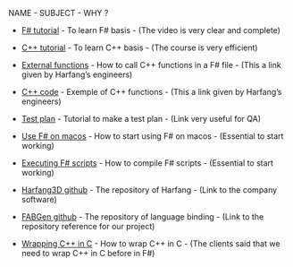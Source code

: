   NAME - SUBJECT - WHY ?

- [F# tutorial](https://www.youtube.com/watch?v=c7eNDJN758U) - To learn F# basis - (The video is very clear and complete)

- [C++ tutorial](https://openclassrooms.com/fr/courses/1894236-apprenez-a-programmer-en-c) - To learn C++ basis - (The course is very efficient)

- [External functions](https://learn.microsoft.com/en-us/dotnet/fsharp/language-reference/functions/external-functions) - How to call C++ functions in a F# file - (This a link given by Harfang’s engineers)

- [C++ code](https://github.com/jackdalton/vector-cpp/blob/master/src/vector.h) - Exemple of C++ functions - (This a link given by Harfang’s engineers)

- [Test plan](https://www.wearedevelopers.com/magazine/how-to-create-a-test-plan-for-software-testing) - Tutorial to make a test plan - (Link very useful for QA)

- [Use F# on macos](https://fsharp.org/use/mac/) - How to start using F# on macos - (Essential to start working)

- [Executing F# scripts](https://stackoverflow.com/questions/2459472/executing-f-scripts) - How to compile F# scripts - (Essential to start working)

- [Harfang3D github](https://github.com/harfang3d/harfang3d) - The repository of Harfang - (Link to the company software)

- [FABGen github](https://github.com/ejulien/FABGen) - The repository of language binding - (Link to the repository reference for our project)

- [Wrapping C++ in C](https://nachtimwald.com/2017/08/18/wrapping-c-objects-in-c/#:~:text=The%20Wrapper&text=Meaning%20the%20exposed%20C%20functionsfor%20proper%20C%2B%2B%20class%20initialization.&text=The%20wrapper%20creates%20a%20structtype%20safe%20manner%20in%20C) - How to wrap C++ in C - (The clients said that we need to wrap C++ in C before in F#)
